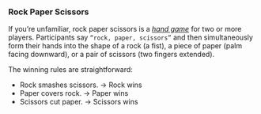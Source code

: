 ### Rock Paper Scissors

If you’re unfamiliar, rock paper scissors is a *[hand game](https://en.wikipedia.org/wiki/Hand_game)* for two or more players. Participants 
say `“rock, paper, scissors”` and then simultaneously form their hands into the shape of a rock 
(a fist), a piece of paper (palm facing downward), or a pair of scissors (two fingers extended). 

The winning rules are straightforward:

- Rock smashes scissors. -> Rock wins
- Paper covers rock. -> Paper wins
- Scissors cut paper. -> Scissors wins